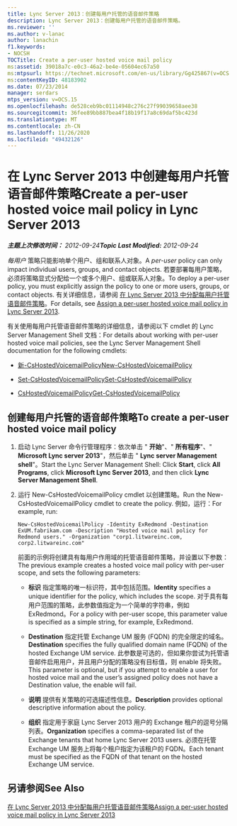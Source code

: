 ```yaml
---
title: Lync Server 2013：创建每用户托管的语音邮件策略
description: Lync Server 2013：创建每用户托管的语音邮件策略。
ms.reviewer: ''
ms.author: v-lanac
author: lanachin
f1.keywords:
- NOCSH
TOCTitle: Create a per-user hosted voice mail policy
ms:assetid: 39018a7c-e0c3-46a2-be4e-05604ec67a50
ms:mtpsurl: https://technet.microsoft.com/en-us/library/Gg425867(v=OCS.15)
ms:contentKeyID: 48183902
ms.date: 07/23/2014
manager: serdars
mtps_version: v=OCS.15
ms.openlocfilehash: de528ceb9bc01114948c276c27f99039658aee38
ms.sourcegitcommit: 36fee89bb887bea4f18b19f17a8c69daf5bc423d
ms.translationtype: MT
ms.contentlocale: zh-CN
ms.lasthandoff: 11/26/2020
ms.locfileid: "49432126"
---
```

# <a name="create-a-per-user-hosted-voice-mail-policy-in-lync-server-2013"></a><span data-ttu-id="3c745-103">在 Lync Server 2013 中创建每用户托管语音邮件策略</span><span class="sxs-lookup"><span data-stu-id="3c745-103">Create a per-user hosted voice mail policy in Lync Server 2013</span></span>

<div data-xmlns="http://www.w3.org/1999/xhtml">

<div class="topic" data-xmlns="http://www.w3.org/1999/xhtml" data-msxsl="urn:schemas-microsoft-com:xslt" data-cs="https://msdn.microsoft.com/">

<div data-asp="https://msdn2.microsoft.com/asp">



</div>

<div id="mainSection">

<div id="mainBody"><span data-ttu-id="3c745-104">

<span> </span></span><span class="sxs-lookup"><span data-stu-id="3c745-104">

<span> </span></span></span>

<span data-ttu-id="3c745-105">_**主题上次修改时间：** 2012-09-24_</span><span class="sxs-lookup"><span data-stu-id="3c745-105">_**Topic Last Modified:** 2012-09-24_</span></span>

<span data-ttu-id="3c745-106">*每用户* 策略只能影响单个用户、组和联系人对象。</span><span class="sxs-lookup"><span data-stu-id="3c745-106">A *per-user* policy can only impact individual users, groups, and contact objects.</span></span> <span data-ttu-id="3c745-107">若要部署每用户策略，必须将策略显式分配给一个或多个用户、组或联系人对象。</span><span class="sxs-lookup"><span data-stu-id="3c745-107">To deploy a per-user policy, you must explicitly assign the policy to one or more users, groups, or contact objects.</span></span> <span data-ttu-id="3c745-108">有关详细信息，请参阅 [在 Lync Server 2013 中分配每用户托管语音邮件策略](lync-server-2013-assign-a-per-user-hosted-voice-mail-policy.md)。</span><span class="sxs-lookup"><span data-stu-id="3c745-108">For details, see [Assign a per-user hosted voice mail policy in Lync Server 2013](lync-server-2013-assign-a-per-user-hosted-voice-mail-policy.md).</span></span>

<span data-ttu-id="3c745-109">有关使用每用户托管语音邮件策略的详细信息，请参阅以下 cmdlet 的 Lync Server Management Shell 文档：</span><span class="sxs-lookup"><span data-stu-id="3c745-109">For details about working with per-user hosted voice mail policies, see the Lync Server Management Shell documentation for the following cmdlets:</span></span>

  - [<span data-ttu-id="3c745-110">新-CsHostedVoicemailPolicy</span><span class="sxs-lookup"><span data-stu-id="3c745-110">New-CsHostedVoicemailPolicy</span></span>](https://docs.microsoft.com/powershell/module/skype/New-CsHostedVoicemailPolicy)

  - [<span data-ttu-id="3c745-111">Set-CsHostedVoicemailPolicy</span><span class="sxs-lookup"><span data-stu-id="3c745-111">Set-CsHostedVoicemailPolicy</span></span>](https://docs.microsoft.com/powershell/module/skype/Set-CsHostedVoicemailPolicy)

  - [<span data-ttu-id="3c745-112">CsHostedVoicemailPolicy</span><span class="sxs-lookup"><span data-stu-id="3c745-112">Get-CsHostedVoicemailPolicy</span></span>](https://docs.microsoft.com/powershell/module/skype/Get-CsHostedVoicemailPolicy)

<div>

## <a name="to-create-a-per-user-hosted-voice-mail-policy"></a><span data-ttu-id="3c745-113">创建每用户托管的语音邮件策略</span><span class="sxs-lookup"><span data-stu-id="3c745-113">To create a per-user hosted voice mail policy</span></span>

1.  <span data-ttu-id="3c745-114">启动 Lync Server 命令行管理程序：依次单击 " **开始**"、" **所有程序**"、" **Microsoft Lync server 2013**"，然后单击 " **Lync server Management shell**"。</span><span class="sxs-lookup"><span data-stu-id="3c745-114">Start the Lync Server Management Shell: Click **Start**, click **All Programs**, click **Microsoft Lync Server 2013**, and then click **Lync Server Management Shell**.</span></span>

2.  <span data-ttu-id="3c745-115">运行 New-CsHostedVoicemailPolicy cmdlet 以创建策略。</span><span class="sxs-lookup"><span data-stu-id="3c745-115">Run the New-CsHostedVoicemailPolicy cmdlet to create the policy.</span></span> <span data-ttu-id="3c745-116">例如，运行：</span><span class="sxs-lookup"><span data-stu-id="3c745-116">For example, run:</span></span>
    
        New-CsHostedVoicemailPolicy -Identity ExRedmond -Destination ExUM.fabrikam.com -Description "Hosted voice mail policy for Redmond users." -Organization "corp1.litwareinc.com, corp2.litwareinc.com"
    
    <span data-ttu-id="3c745-117">前面的示例将创建具有每用户作用域的托管语音邮件策略，并设置以下参数：</span><span class="sxs-lookup"><span data-stu-id="3c745-117">The previous example creates a hosted voice mail policy with per-user scope, and sets the following parameters:</span></span>
    
      - <span data-ttu-id="3c745-118">**标识** 指定策略的唯一标识符，其中包括范围。</span><span class="sxs-lookup"><span data-stu-id="3c745-118">**Identity** specifies a unique identifier for the policy, which includes the scope.</span></span> <span data-ttu-id="3c745-119">对于具有每用户范围的策略，此参数值指定为一个简单的字符串，例如 ExRedmond。</span><span class="sxs-lookup"><span data-stu-id="3c745-119">For a policy with per-user scope, this parameter value is specified as a simple string, for example, ExRedmond.</span></span>
    
      - <span data-ttu-id="3c745-120">**Destination** 指定托管 Exchange UM 服务 (FQDN) 的完全限定的域名。</span><span class="sxs-lookup"><span data-stu-id="3c745-120">**Destination** specifies the fully qualified domain name (FQDN) of the hosted Exchange UM service.</span></span> <span data-ttu-id="3c745-121">此参数是可选的，但如果你尝试为托管语音邮件启用用户，并且用户分配的策略没有目标值，则 enable 将失败。</span><span class="sxs-lookup"><span data-stu-id="3c745-121">This parameter is optional, but if you attempt to enable a user for hosted voice mail and the user’s assigned policy does not have a Destination value, the enable will fail.</span></span>
    
      - <span data-ttu-id="3c745-122">**说明** 提供有关策略的可选描述性信息。</span><span class="sxs-lookup"><span data-stu-id="3c745-122">**Description** provides optional descriptive information about the policy.</span></span>
    
      - <span data-ttu-id="3c745-123">**组织** 指定用于家庭 Lync Server 2013 用户的 Exchange 租户的逗号分隔列表。</span><span class="sxs-lookup"><span data-stu-id="3c745-123">**Organization** specifies a comma-separated list of the Exchange tenants that home Lync Server 2013 users.</span></span> <span data-ttu-id="3c745-124">必须在托管 Exchange UM 服务上将每个租户指定为该租户的 FQDN。</span><span class="sxs-lookup"><span data-stu-id="3c745-124">Each tenant must be specified as the FQDN of that tenant on the hosted Exchange UM service.</span></span>

</div>

<div>

## <a name="see-also"></a><span data-ttu-id="3c745-125">另请参阅</span><span class="sxs-lookup"><span data-stu-id="3c745-125">See Also</span></span>


[<span data-ttu-id="3c745-126">在 Lync Server 2013 中分配每用户托管语音邮件策略</span><span class="sxs-lookup"><span data-stu-id="3c745-126">Assign a per-user hosted voice mail policy in Lync Server 2013</span></span>](lync-server-2013-assign-a-per-user-hosted-voice-mail-policy.md)  
  

<span data-ttu-id="3c745-127"></div>

</div>

<span> </span>

</div>

</div>

</span><span class="sxs-lookup"><span data-stu-id="3c745-127"></div>

</div>

<span> </span>

</div>

</div>

</span></span></div>

